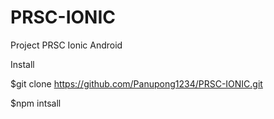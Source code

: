 # PRSC-IONIC
Project PRSC Ionic Android

Install


$git clone https://github.com/Panupong1234/PRSC-IONIC.git


$npm intsall
